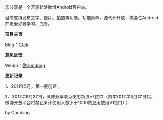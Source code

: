 乐分享是一个开源新浪微博Android客户端。

目前支持发布文字、图片、拍照等功能。功能简单，源代码开放，供各位Android开发爱好者学习、完善。

<strong>项目主页:</strong>
<p>
Blog：<a href='http://www.liucundong.com/?page_id=346'>Click</a>
</p>
<strong>意见反馈:</strong>
<p>
Weibo：<a href='http://weibo.com/liucundong'>@Cundong</a>
</p>

<strong>更新记录:</strong>
<p>
1、2011年5月，第一版创建；<br>
</p>
<p>
2、2012年8月27日，微博分享改为使用新浪V2接口（自年2012年8月27日起，微博开放平台将禁止累计使用人数小于1000的应用使用V1接口）；<br>
</p>

by Cundong